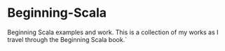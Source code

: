 Beginning-Scala
===============

Beginning Scala examples and work. This is a collection of my works as I travel through the Beginning Scala book.`

